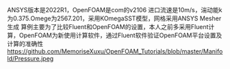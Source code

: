 ANSYS版本是2022R1，OpenFOAM是com的v2106
进口流速是10m/s，湍动能k为0.375.Omege为2567.201，采用KOmegaSST模型，网格采用ANSYS Mesher生成
算例主要为了比较Fluent和OpenFOAM的设置，本人之前多采用Fluent计算，OpenFOAM为新使用计算软件，通过Fluent软件验证OpenFOAM平台设置及计算的准确性
https://github.com/MemoriseXuxu/OpenFOAM_Tutorials/blob/master/Manifold/Pressure.jpeg
